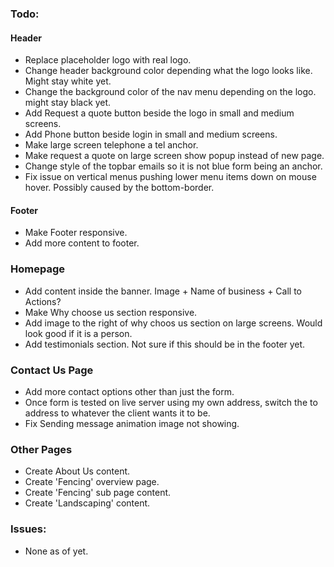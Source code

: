 
### Todo: ###

#### Header ####
* Replace placeholder logo with real logo.
* Change header background color depending what the logo looks like. Might stay white yet.
* Change the background color of the nav menu depending on the logo. might stay black yet.
* Add Request a quote button beside the logo in small and medium screens.
* Add Phone button beside login in small and medium screens.
* Make large screen telephone a tel anchor.
* Make request a quote on large screen show popup instead of new page.
* Change style of the topbar emails so it is not blue form being an anchor.
* Fix issue on vertical menus pushing lower menu items down on mouse hover. Possibly caused by the bottom-border.


#### Footer ####
* Make Footer responsive. 
* Add more content to footer.


### Homepage ###
* Add content inside the banner. Image + Name of business + Call to Actions?
* Make Why choose us section responsive.
* Add image to the right of why choos us section on large screens. Would look good if it is a person.
* Add testimonials section. Not sure if this should be in the footer yet.


### Contact Us Page ###
* Add more contact options other than just the form.
* Once form is tested on live server using my own address, switch the to address to whatever the client wants it to be.
* Fix Sending message animation image not showing.


### Other Pages ###
* Create About Us content.
* Create 'Fencing' overview page.
* Create 'Fencing' sub page content.
* Create 'Landscaping' content.



### Issues: ###
* None as of yet.